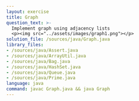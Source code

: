 ```yaml
---
layout: exercise
title: Graph
question_text: >-
  Implement graph using adjacency lists
  <p><img src="../assets/images/graph1.png"></p>
solution_file: /sources/java/Graph.java
library_files:
- /sources/java/Assert.java
- /sources/java/ArrayUtil.java
- /sources/java/Bag.java
- /sources/java/HashSet.java
- /sources/java/Queue.java
- /sources/java/Prime.java
language: java
command: javac Graph.java && java Graph
---
```

